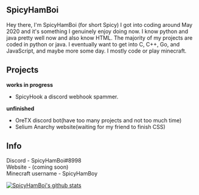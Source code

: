## SpicyHamBoi
Hey there, I'm SpicyHamBoi (for short Spicy) I got into coding around May 2020 and it's something I genuinely enjoy doing now.  I know python and java pretty well now and also know HTML. The majority of my projects are coded in python or java. I eventually want to get into C, C++, Go, and JavaScript, and maybe more some day. I mostly code or play minecraft.

## Projects 
**works in progress** <br>
- SpicyHook a discord webhook spammer.

**unfinished** <br>
- OreTX discord bot(have too many projects and not too much time)
- Selium Anarchy website(waiting for my friend to finish CSS)

## Info 
Discord - SpicyHamBoi#8998 <br />
Website - (coming soon)<br />
Minecraft username - SpicyHamBoy <br />

[![SpicyHamBoi's github stats](https://github-readme-stats.vercel.app/api?username=SpicyHamBoi&show_icons=true&theme=prussian&hide=issues)](https://github.com/SpicyHamBoi/github-readme-stats)
